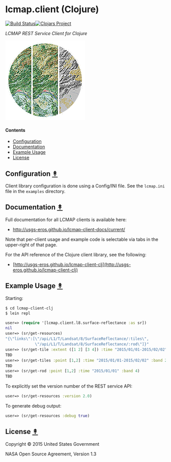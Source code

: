# lcmap.client (Clojure)

[![Build Status][travis-badge]][travis][![Clojars Project][clojars-badge]][clojars]

*LCMAP REST Service Client for Clojure*

[![LCMAP open source project logo][lcmap-logo]][lcmap-logo-large]


#### Contents

* [Configuration](#configuration-)
* [Documentation](#documentation-)
* [Example Usage](#example-usage-)
* [License](#license-)


## Configuration [&#x219F;](#contents)

Client library configuration is done using a Config/INI file. See the
`lcmap.ini` file in the `examples` directory.


## Documentation [&#x219F;](#contents)

Full documentation for all LCMAP clients is available here:
 * http://usgs-eros.github.io/lcmap-client-docs/current/

Note that per-client usage and example code is selectable via tabs in the
upper-right of that page.

For the API reference of the Clojure client library, see the following:

* [http://usgs-eros.github.io/lcmap-client-clj](http://usgs-eros.github.io/lcmap-client-clj)


## Example Usage [&#x219F;](#contents)

Starting:

```
$ cd lcmap-client-clj
$ lein repl
```

```clj
user=> (require '[lcmap.client.l8.surface-reflectance :as sr])
nil
user=> (sr/get-resources)
"{\"links\":[\"/api/L1/T/Landsat/8/SurfaceReflectance/:tiles\",
             \"/api/L1/T/Landsat/8/SurfaceReflectance/:rod\"]}"
user=> (sr/get-tile :extent ([1 2] [3 4]) :time "2015/01/01-2015/02/02" :band 4)
TBD
user=> (sr/get-tiles :point [1,2] :time "2015/01/01-2015/02/02" :band 2)
TBD
user=> (sr/get-rod :point [1,2] :time "2015/01/01" :band 4)
TBD
```

To explicitly set the version number of the REST service API:

```clj
user=> (sr/get-resources :version 2.0)
```

To generate debug output:

```clj
user=> (sr/get-resources :debug true)
```


## License [&#x219F;](#contents)

Copyright © 2015 United States Government

NASA Open Source Agreement, Version 1.3


<!-- Named page links below: /-->

[travis]: https://travis-ci.org/USGS-EROS/lcmap-client-clj
[travis-badge]: https://travis-ci.org/USGS-EROS/lcmap-client-clj.png?branch=master
[deps]: http://jarkeeper.com/usgs-eros/lcmap-client-clj
[deps-badge]: http://jarkeeper.com/usgs-eros/lcmap-client-clj/status.svg
[lcmap-logo]: https://raw.githubusercontent.com/USGS-EROS/lcmap-system/master/resources/images/lcmap-logo-1-250px.png
[lcmap-logo-large]: https://raw.githubusercontent.com/USGS-EROS/lcmap-system/master/resources/images/lcmap-logo-1-1000px.png
[clojars]: https://clojars.org/gov.usgs.eros/lcmap-client-clj
[clojars-badge]: https://img.shields.io/clojars/v/gov.usgs.eros/lcmap-client-clj.svg
[tag-badge]: https://img.shields.io/github/tag/usgs-eros/lcmap-client-clj.svg?maxAge=2592000
[tag]: https://github.com/usgs-eros/lcmap-client-clj/tags

